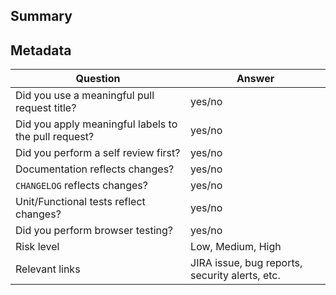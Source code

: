 <!-- INSTRUCTIONS
- Please use a meaningful pull request title which does not include the issue
  key or branch name.
- Please apply meaningful GitHub Labels to your pull request such as: PHP,
  Twig, SCSS, JS, etc.
- Please make sure you've reviewed the "Files changed" tab before opening this
  PR to ensure it includes what you expect (and nothing more) and adheres to
  our coding standards.
- Browser requirements can be found in docs/browser-requirements.md from the
  root of the project.
-->

## Summary
<!-- Include a summary of your changes that expands upon the title. -->

## Metadata
<!-- Please fill out ALL metadata. Use N/A when necessary. -->
| Question | Answer |
|----------|--------|
| Did you use a meaningful pull request title? | yes/no
| Did you apply meaningful labels to the pull request? | yes/no
| Did you perform a self review first? | yes/no
| Documentation reflects changes? | yes/no
| `CHANGELOG` reflects changes? | yes/no
| Unit/Functional tests reflect changes? | yes/no
| Did you perform browser testing? | yes/no
| Risk level | Low, Medium, High
| Relevant links | JIRA issue, bug reports, security alerts, etc.
